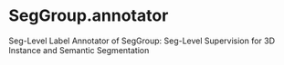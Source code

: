 # SegGroup.annotator
Seg-Level Label Annotator of SegGroup: Seg-Level Supervision for 3D Instance and Semantic Segmentation
